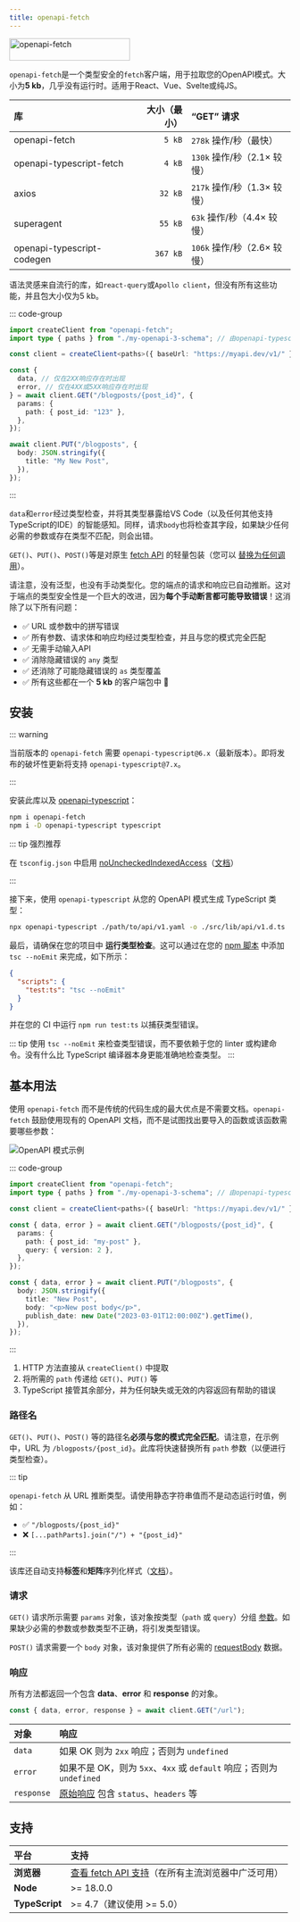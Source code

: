 ```yaml
---
title: openapi-fetch
---
```


<img src="/assets/openapi-fetch.svg" alt="openapi-fetch" width="216" height="40" />

`openapi-fetch`是一个类型安全的`fetch`客户端，用于拉取您的OpenAPI模式。大小为**5 kb**，几乎没有运行时。适用于React、Vue、Svelte或纯JS。

| 库                         | 大小（最小） | “GET” 请求                  |
| :------------------------- | -----------: | :-------------------------- |
| openapi-fetch              |       `5 kB` | `278k` 操作/秒（最快）      |
| openapi-typescript-fetch   |       `4 kB` | `130k` 操作/秒（2.1× 较慢） |
| axios                      |      `32 kB` | `217k` 操作/秒（1.3× 较慢） |
| superagent                 |      `55 kB` | `63k` 操作/秒（4.4× 较慢）  |
| openapi-typescript-codegen |     `367 kB` | `106k` 操作/秒（2.6× 较慢） |

语法灵感来自流行的库，如`react-query`或`Apollo client`，但没有所有这些功能，并且包大小仅为5 kb。

::: code-group

```ts [src/my-project.ts]
import createClient from "openapi-fetch";
import type { paths } from "./my-openapi-3-schema"; // 由openapi-typescript生成

const client = createClient<paths>({ baseUrl: "https://myapi.dev/v1/" });

const {
  data, // 仅在2XX响应存在时出现
  error, // 仅在4XX或5XX响应存在时出现
} = await client.GET("/blogposts/{post_id}", {
  params: {
    path: { post_id: "123" },
  },
});

await client.PUT("/blogposts", {
  body: JSON.stringify({
    title: "My New Post",
  }),
});
```

:::

`data`和`error`经过类型检查，并将其类型暴露给VS Code（以及任何其他支持TypeScript的IDE）的智能感知。同样，请求`body`也将检查其字段，如果缺少任何必需的参数或存在类型不匹配，则会出错。

`GET()`、`PUT()`、`POST()`等是对原生 [fetch API](https://developer.mozilla.org/en-US/docs/Web/API/Fetch_API) 的轻量包装（您可以 [替换为任何调用](/zh/openapi-fetch/api#create-client)）。

请注意，没有泛型，也没有手动类型化。您的端点的请求和响应已自动推断。这对于端点的类型安全性是一个巨大的改进，因为**每个手动断言都可能导致错误**！这消除了以下所有问题：

- ✅ URL 或参数中的拼写错误
- ✅ 所有参数、请求体和响应均经过类型检查，并且与您的模式完全匹配
- ✅ 无需手动输入API
- ✅ 消除隐藏错误的 `any` 类型
- ✅ 还消除了可能隐藏错误的 `as` 类型覆盖
- ✅ 所有这些都在一个 **5 kb** 的客户端包中 🎉

## 安装

::: warning

当前版本的 `openapi-fetch` 需要 `openapi-typescript@6.x`（最新版本）。即将发布的破坏性更新将支持 `openapi-typescript@7.x`。

:::

安装此库以及 [openapi-typescript](/introduction)：

```bash
npm i openapi-fetch
npm i -D openapi-typescript typescript
```

::: tip 强烈推荐

在 `tsconfig.json` 中启用 [noUncheckedIndexedAccess](https://www.typescriptlang.org/tsconfig#noUncheckedIndexedAccess)（[文档](/advanced#enable-nouncheckedindexaccess-in-your-tsconfigjson)）

:::

接下来，使用 `openapi-typescript` 从您的 OpenAPI 模式生成 TypeScript 类型：

```bash
npx openapi-typescript ./path/to/api/v1.yaml -o ./src/lib/api/v1.d.ts
```

最后，请确保在您的项目中 **运行类型检查**。这可以通过在您的 [npm 脚本](https://docs.npmjs.com/cli/v9/using-npm/scripts) 中添加 `tsc --noEmit` 来完成，如下所示：

```json
{
  "scripts": {
    "test:ts": "tsc --noEmit"
  }
}
```

并在您的 CI 中运行 `npm run test:ts` 以捕获类型错误。

::: tip
使用 `tsc --noEmit` 来检查类型错误，而不要依赖于您的 linter 或构建命令。没有什么比 TypeScript 编译器本身更能准确地检查类型。
:::

## 基本用法

使用 `openapi-fetch` 而不是传统的代码生成的最大优点是不需要文档。`openapi-fetch` 鼓励使用现有的 OpenAPI 文档，而不是试图找出要导入的函数或该函数需要哪些参数：

![OpenAPI 模式示例](/assets/openapi-schema.png)

::: code-group

```ts [src/my-project.ts]
import createClient from "openapi-fetch";
import type { paths } from "./my-openapi-3-schema"; // 由openapi-typescript生成

const client = createClient<paths>({ baseUrl: "https://myapi.dev/v1/" });

const { data, error } = await client.GET("/blogposts/{post_id}", {
  params: {
    path: { post_id: "my-post" },
    query: { version: 2 },
  },
});

const { data, error } = await client.PUT("/blogposts", {
  body: JSON.stringify({
    title: "New Post",
    body: "<p>New post body</p>",
    publish_date: new Date("2023-03-01T12:00:00Z").getTime(),
  }),
});
```

:::

1. HTTP 方法直接从 `createClient()` 中提取
2. 将所需的 `path` 传递给 `GET()`、`PUT()` 等
3. TypeScript 接管其余部分，并为任何缺失或无效的内容返回有帮助的错误

### 路径名

`GET()`、`PUT()`、`POST()` 等的路径名**必须与您的模式完全匹配**。请注意，在示例中，URL 为 `/blogposts/{post_id}`。此库将快速替换所有 `path` 参数（以便进行类型检查）。

::: tip

`openapi-fetch` 从 URL 推断类型。请使用静态字符串值而不是动态运行时值，例如：

- ✅ `"/blogposts/{post_id}"`
- ❌ `[...pathParts].join("/") + "{post_id}"`

:::

该库还自动支持**标签**和**矩阵**序列化样式（[文档](https://swagger.io/docs/specification/serialization/#path)）。

### 请求

`GET()` 请求所示需要 `params` 对象，该对象按类型（`path` 或 `query`）分组 [参数](https://spec.openapis.org/oas/latest.html#parameter-object)。如果缺少必需的参数或参数类型不正确，将引发类型错误。

`POST()` 请求需要一个 `body` 对象，该对象提供了所有必需的 [requestBody](https://spec.openapis.org/oas/latest.html#request-body-object) 数据。

### 响应

所有方法都返回一个包含 **data**、**error** 和 **response** 的对象。

```ts
const { data, error, response } = await client.GET("/url");
```

| 对象       | 响应                                                                                              |
| :--------- | :------------------------------------------------------------------------------------------------ |
| `data`     | 如果 OK 则为 `2xx` 响应；否则为 `undefined`                                                       |
| `error`    | 如果不是 OK，则为 `5xx`、`4xx` 或 `default` 响应；否则为 `undefined`                              |
| `response` | [原始响应](https://developer.mozilla.org/en-US/docs/Web/API/Response) 包含 `status`、`headers` 等 |

## 支持

| 平台           | 支持                                                                                                                                  |
| :------------- | :------------------------------------------------------------------------------------------------------------------------------------ |
| **浏览器**     | [查看 fetch API 支持](https://developer.mozilla.org/en-US/docs/Web/API/Fetch_API#browser_compatibility)（在所有主流浏览器中广泛可用） |
| **Node**       | >= 18.0.0                                                                                                                             |
| **TypeScript** | >= 4.7（建议使用 >= 5.0）                                                                                                             |
